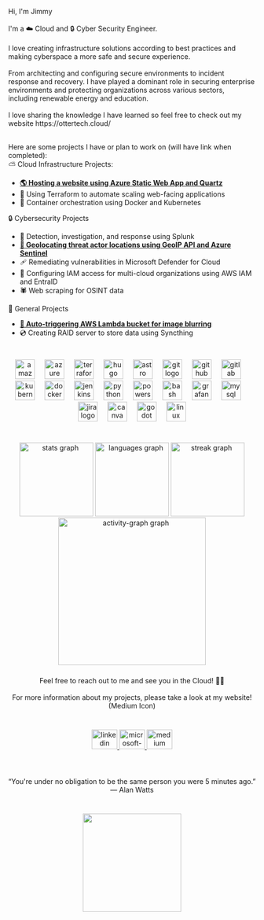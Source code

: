 <p align="left">Hi, I'm Jimmy<br>
  <br>I'm a ☁️ Cloud and 🔒 Cyber Security Engineer.<br>
  <br>I love creating infrastructure solutions according to best practices and making cyberspace a more safe and secure experience.<br>  
  <br>From architecting and configuring secure environments to incident response and recovery. I have played a dominant role in securing enterprise environments and protecting organizations across various sectors, including renewable energy and education.<br><br>I love sharing the knowledge I have learned so feel free to check out my website https://ottertech.cloud/<br>
  
  <br>Here are some projects I have or plan to work on (will have link when completed):<br>
  ⛅ Cloud Infrastructure Projects:<br>
  - <b>[🌎 Hosting a website using Azure Static Web App and Quartz](https://ottertech.cloud/1-Projects/Creating-a-Static-Website-using-Azure)</b>
  - 🔨 Using Terraform to automate scaling web-facing applications<br>
  - 🐳 Container orchestration using Docker and Kubernetes<br>
  
  🔒 Cybersecurity Projects<br>
  - 🔎 Detection, investigation, and response using Splunk <br>
  - <b>[🎯 Geolocating threat actor locations using GeoIP API and Azure Sentinel](https://github.com/JimmyDuong00/Sentinel-Threat-Map)</b>
  - 🩹 Remediating vulnerabilities in Microsoft Defender for Cloud<br>
  - 📃 Configuring IAM access for multi-cloud organizations using AWS IAM and EntraID<br>
  - 🕷 Web scraping for OSINT data<br>
  
  💾 General Projects<br>
  - <b>[📸 Auto-triggering AWS Lambda bucket for image blurring](https://ottertech.cloud/1-Projects/Transforming-images-using-S3-Events-and-Lambda)</b>
  - 💿 Creating RAID server to store data using Syncthing</p>

###

<br clear="both">

<div align="center">
  <img src="https://skillicons.dev/icons?i=aws" height="40" alt="amazonwebservices logo"  />
  <img width="12" />
  <img src="https://skillicons.dev/icons?i=azure" height="40" alt="azure logo"  />
  <img width="12" />
  <img src="https://cdn.jsdelivr.net/gh/devicons/devicon/icons/terraform/terraform-original.svg" height="40" alt="terraform logo"  />
  <img width="12" />
  <img src="https://cdn.simpleicons.org/hugo/FF4088" height="40" alt="hugo logo"  />
  <img width="12" />
  <img src="https://skillicons.dev/icons?i=astro" height="40" alt="astro logo"  />
  <img width="12" />
  <img src="https://skillicons.dev/icons?i=git" height="40" alt="git logo"  />
  <img width="12" />
  <img src="https://skillicons.dev/icons?i=github" height="40" alt="github logo"  />
  <img width="12" />
  <img src="https://skillicons.dev/icons?i=gitlab" height="40" alt="gitlab logo"  />
  <img width="12" />
  <img src="https://skillicons.dev/icons?i=kubernetes" height="40" alt="kubernetes logo"  />
  <img width="12" />
  <img src="https://skillicons.dev/icons?i=docker" height="40" alt="docker logo"  />
  <img width="12" />
  <img src="https://skillicons.dev/icons?i=jenkins" height="40" alt="jenkins logo"  />
  <img width="12" />
  <img src="https://skillicons.dev/icons?i=py" height="40" alt="python logo"  />
  <img width="12" />
  <img src="https://skillicons.dev/icons?i=powershell" height="40" alt="powershell logo"  />
  <img width="12" />
  <img src="https://cdn.simpleicons.org/gnubash/4EAA25" height="40" alt="bash logo"  />
  <img width="12" />
  <img src="https://cdn.simpleicons.org/grafana/F46800" height="40" alt="grafana logo"  />
  <img width="12" />
  <img src="https://skillicons.dev/icons?i=mysql" height="40" alt="mysql logo"  />
  <img width="12" />
  <img src="https://cdn.jsdelivr.net/gh/devicons/devicon/icons/jira/jira-original.svg" height="40" alt="jira logo"  />
  <img width="12" />
  <img src="https://cdn.simpleicons.org/canva/00C4CC" height="40" alt="canva logo"  />
  <img width="12" />
  <img src="https://skillicons.dev/icons?i=godot" height="40" alt="godot logo"  />
  <img width="12" />
  <img src="https://cdn.simpleicons.org/linux/FCC624" height="40" alt="linux logo"  />
</div>

###

<br clear="both">

<div align="center">
  <img src="https://github-readme-stats.vercel.app/api?username=JimmyDuong00&hide_title=false&hide_rank=false&show_icons=true&include_all_commits=true&count_private=true&disable_animations=false&theme=dracula&locale=en&hide_border=false&order=1" height="150" alt="stats graph"  />
  <img src="https://github-readme-stats.vercel.app/api/top-langs?username=JimmyDuong00&locale=en&hide_title=false&layout=compact&card_width=320&langs_count=5&theme=dracula&hide_border=false&order=2" height="150" alt="languages graph"  />
  <img src="https://streak-stats.demolab.com?user=JimmyDuong00&locale=en&mode=daily&theme=dracula&hide_border=false&border_radius=5&order=3" height="150" alt="streak graph"  />
  <img src="https://github-readme-activity-graph.vercel.app/graph?username=JimmyDuong00&radius=16&theme=react&area=true&order=5" height="300" alt="activity-graph graph"  />
</div>

###

<p align="center">Feel free to reach out to me and see you in the Cloud! 🦦🌊<br><br>For more information about my projects, please take a look at my website! (Medium Icon)</p>

###

<br clear="both">

<div align="center">
  <a href="https://www.linkedin.com/in/jimmyduong00/" target="_blank">
    <img src="https://raw.githubusercontent.com/maurodesouza/profile-readme-generator/master/src/assets/icons/social/linkedin/default.svg" width="52" height="40" alt="linkedin logo"  />
  </a>
  <a href="j.duong00@outlook.com" target="_blank">
    <img src="https://raw.githubusercontent.com/maurodesouza/profile-readme-generator/master/src/assets/icons/social/microsoft-outlook/default.svg" width="52" height="40" alt="microsoft-outlook logo"  />
  </a>
  <a href="https://ottertech.cloud" target="_blank">
    <img src="https://raw.githubusercontent.com/maurodesouza/profile-readme-generator/master/src/assets/icons/social/medium/default.svg" width="52" height="40" alt="medium logo"  />
  </a>
</div>

###

<br clear="both">

<p align="center">“You're under no obligation to be the same person you were 5 minutes ago.”<br>― Alan Watts</p>

###

<br clear="both">

<div align="center">
  <img height="200" src="https://i.imgflip.com/8z53a3.gif"  />
</div>

###
